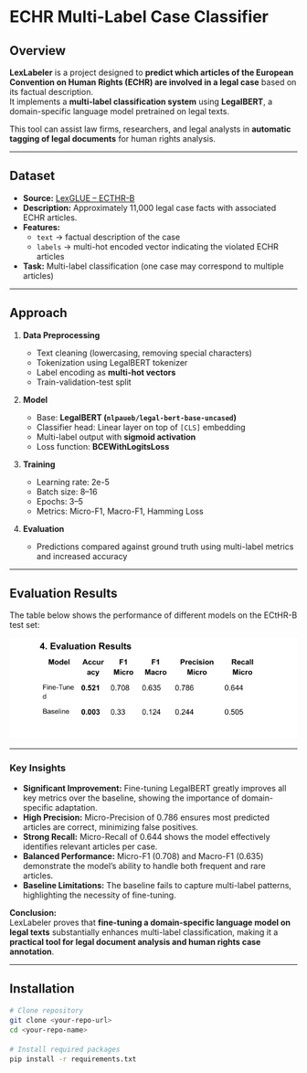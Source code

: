 # ECHR Multi-Label Case Classifier

## Overview
**LexLabeler** is a project designed to **predict which articles of the European Convention on Human Rights (ECHR) are involved in a legal case** based on its factual description.  
It implements a **multi-label classification system** using **LegalBERT**, a domain-specific language model pretrained on legal texts.

This tool can assist law firms, researchers, and legal analysts in **automatic tagging of legal documents** for human rights analysis.

---

## Dataset
- **Source:** [LexGLUE – ECTHR-B](https://huggingface.co/datasets/coastalcph/lex_glue)  
- **Description:** Approximately 11,000 legal case facts with associated ECHR articles.  
- **Features:**
  - `text` → factual description of the case
  - `labels` → multi-hot encoded vector indicating the violated ECHR articles
- **Task:** Multi-label classification (one case may correspond to multiple articles)

---

## Approach
1. **Data Preprocessing**
   - Text cleaning (lowercasing, removing special characters)
   - Tokenization using LegalBERT tokenizer
   - Label encoding as **multi-hot vectors**
   - Train-validation-test split

2. **Model**
   - Base: **LegalBERT (`nlpaueb/legal-bert-base-uncased`)**
   - Classifier head: Linear layer on top of `[CLS]` embedding
   - Multi-label output with **sigmoid activation**
   - Loss function: **BCEWithLogitsLoss**

3. **Training**
   - Learning rate: 2e-5
   - Batch size: 8–16
   - Epochs: 3–5
   - Metrics: Micro-F1, Macro-F1, Hamming Loss

4. **Evaluation**
   - Predictions compared against ground truth using multi-label metrics and increased accuracy

---

##  Evaluation Results

The table below shows the performance of different models on the ECtHR-B test set:

![Model Comparison](eval.png)

---



### **Key Insights**
- **Significant Improvement:** Fine-tuning LegalBERT greatly improves all key metrics over the baseline, showing the importance of domain-specific adaptation.  
- **High Precision:** Micro-Precision of 0.786 ensures most predicted articles are correct, minimizing false positives.  
- **Strong Recall:** Micro-Recall of 0.644 shows the model effectively identifies relevant articles per case.  
- **Balanced Performance:** Micro-F1 (0.708) and Macro-F1 (0.635) demonstrate the model’s ability to handle both frequent and rare articles.  
- **Baseline Limitations:** The baseline fails to capture multi-label patterns, highlighting the necessity of fine-tuning.

**Conclusion:**  
LexLabeler proves that **fine-tuning a domain-specific language model on legal texts** substantially enhances multi-label classification, making it a **practical tool for legal document analysis and human rights case annotation**.

---

## Installation
```bash
# Clone repository
git clone <your-repo-url>
cd <your-repo-name>

# Install required packages
pip install -r requirements.txt

